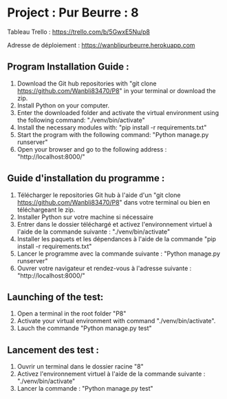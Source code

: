 Project : Pur Beurre : 8
=================

Tableau Trello : https://trello.com/b/5GwxE5Nu/p8

Adresse de déploiement : https://wanblipurbeurre.herokuapp.com

Program Installation Guide :
----------------------------

1. Download the Git hub repositories with "git clone https://github.com/Wanbli83470/P8" in your terminal or download the zip.
2. Install Python on your computer.
3. Enter the downloaded folder and activate the virtual environment using the following command: "./venv/bin/activate"
4. Install the necessary modules with: "pip install -r requirements.txt"
5. Start the program with the following command: "Python manage.py runserver"
6. Open your browser and go to the following address : 
"http://localhost:8000/"


Guide d'installation du programme :
----------------------------------

1. Télécharger le repositories Git hub à l'aide d'un "git clone https://github.com/Wanbli83470/P8" dans votre terminal ou bien en téléchargeant le zip.
2. Installer Python sur votre machine si nécessaire
3. Entrer dans le dossier téléchargé et activez l'environnement virtuel à l'aide de la commande suivante : "./venv/bin/activate"
4. Installer les paquets et les dépendances à l'aide de la commande "pip install -r requirements.txt"
5. Lancer le programme avec la commande suivante : "Python manage.py runserver"
6. Ouvrer votre navigateur et rendez-vous à l'adresse suivante : "http://localhost:8000/"


Launching of the test:
----------------------
1. Open a terminal in the root folder "P8"
2. Activate your virtual environment with command "./venv/bin/activate".
3. Lauch the commande "Python manage.py test"

Lancement des test :
--------------------
1. Ouvrir un terminal dans le dossier racine "8"
2. Activez l'environnement virtuel à l'aide de la commande suivante : "./venv/bin/activate"
3. Lancer la commande : "Python manage.py test"
